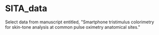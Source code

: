 # SITA_data
Select data from manuscript entitled, "Smartphone tristimulus colorimetry for skin-tone analysis at common pulse oximetry anatomical sites."

